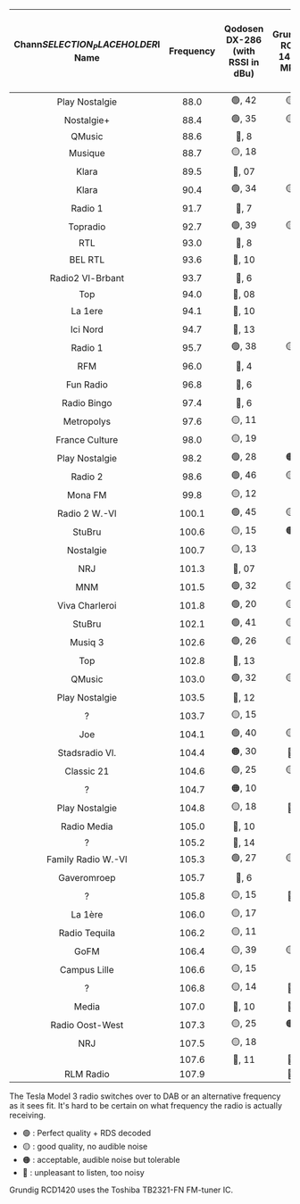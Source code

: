 | Chann$SELECTION_PLACEHOLDER$l Name | Frequency | Qodosen DX-286 (with RSSI in dBu) | Grundig RCD 1420 MP3 | Tesla Model 3 | Yaesu FT-65 with Super-Elastic Signal Stick™ |
|:----------------:|:---------:|:---------------------------------:|:-------------------:|:-------------:|:-----------------------------------------:|
| Play Nostalgie   | 88.0      | 🟢, 42                            | 🟡                 | DAB           | 🟡                                         |
| Nostalgie+       | 88.4      | 🟢, 35                            | 🟡                 | DAB           | 🟡                                         |
| QMusic           | 88.6      | 🔴, 8                             |                     |               |                                           |
| Musique          | 88.7      | 🟡, 18                            |                     | 🟢            |                                           |
| Klara            | 89.5      | 🔴, 07                            |                     | 🟢            |                                           |
| Klara            | 90.4      | 🟢, 34                            | 🟡                  | DAB           | 🟡                                         |
| Radio 1          | 91.7      | 🔴, 7                             |                     | 🟢            |                                           |
| Topradio         | 92.7      | 🟢, 39                            | 🟡                  | 🟢            | 🟡                                         |
| RTL              | 93.0      | 🔴, 8                             |                     | DAB           |                                           |
| BEL RTL          | 93.6      | 🔴, 10                            |                     | 🟡            |                                           |
| Radio2 Vl-Brbant | 93.7      | 🔴, 6                             |                     | 🟡            |                                           |
| Top              | 94.0      | 🔴, 08                            |                     |               |                                           |
| La 1ere          | 94.1      | 🔴, 10                            |                     | 🟢            |                                           |
| Ici Nord         | 94.7      | 🔴, 13                            |                     | 🟢            | 🟠                                         |
| Radio 1          | 95.7      | 🟢, 38                            | 🟡                  | 🟢            | 🟡                                         |
| RFM              | 96.0      | 🔴, 4                             |                     | 🟢            |                                           |
| Fun Radio        | 96.8      | 🔴, 6                             |                     | 🟢            |                                           |
| Radio Bingo      | 97.4      | 🔴, 6                             |                     | 🟡            |                                           |
| Metropolys       | 97.6      | 🟡, 11                            |                     | DAB           |                                           |
| France Culture   | 98.0      | 🟡, 19                            |                     | 🟠            | 🔴                                         |
| Play Nostalgie   | 98.2      | 🟢, 28                            | 🟠                  |               |                                           |
| Radio 2          | 98.6      | 🟢, 46                            | 🟡                  | 🟢            | 🟡                                         |
| Mona FM          | 99.8      | 🟡, 12                            |                     | DAB           |                                           |
| Radio 2 W.-Vl    | 100.1     | 🟢, 45                            | 🟡                  | DAB           | 🟡                                         |
| StuBru           | 100.6     | 🟡, 15                            | 🟠                  | 🟡            |                                           |
| Nostalgie        | 100.7     | 🟡, 13                            |                     | DAB           |                                           |
| NRJ              | 101.3     | 🔴, 07                            |                     | 🟡            |                                           |
| MNM              | 101.5     | 🟢, 32                            | 🟡                  | DAB           | 🟡                                         |
| Viva Charleroi   | 101.8     | 🟢, 20                            | 🟡                  | DAB           | 🟡                                         |
| StuBru           | 102.1     | 🟢, 41                            | 🟡                  | DAB           | 🟡                                         |
| Musiq 3          | 102.6     | 🟢, 26                            | 🟡                  | DAB           | 🔴                                         |
| Top              | 102.8     | 🔴, 13                            |                     | 🟡            |                                           |
| QMusic           | 103.0     | 🟢, 32                            | 🟡                  | DAB           | 🟡                                         |
| Play Nostalgie   | 103.5     | 🔴, 12                            |                     | 🟢            |                                           |
| ?                | 103.7     | 🟡, 15                            |                     | 🔴            |                                           |
| Joe              | 104.1     | 🟢, 40                            | 🟡                  | DAB           | 🟡                                         |
| Stadsradio Vl.   | 104.4     | 🟠, 30                            | 🔴                  | 🟠            | 🟡                                         |
| Classic 21       | 104.6     | 🟢, 25                            | 🟡                  | DAB           | 🟡                                         |
| ?                | 104.7     | 🟠, 10                            |                     | 🟠            |                                           |
| Play Nostalgie   | 104.8     | 🟡, 18                            | 🔴                  | 🟢            |                                           |
| Radio Media      | 105.0     | 🔴, 10                            |                     | 🟢            |                                           |
| ?                | 105.2     | 🔴, 14                            |                     | 🔴            |                                           |
| Family Radio W.-Vl | 105.3   | 🟢, 27                            | 🟡                  | 🟢            | 🟡                                         |
| Gaveromroep      | 105.7     | 🔴, 6                             |                     | 🟡            |                                           |
| ?                | 105.8     | 🟡, 15                            | 🔴                  | 🔴            | 🔴                                         |
| La 1ère          | 106.0     | 🟡, 17                            |                     | DAB           | 🟡                                         |
| Radio Tequila    | 106.2     | 🟡, 11                            |                     | 🟡            |                                           |
| GoFM             | 106.4     | 🟡, 39                            | 🟡                  | 🟢            | 🟡                                         |
| Campus Lille     | 106.6     | 🟡, 15                            |                     | 🟡            |                                           |
| ?                | 106.8     | 🟡, 14                            | 🔴                  | 🟠            |                                           |
| Media            | 107.0     | 🔴, 10                            | 🔴                  | 🟡            |                                           |
| Radio Oost-West  | 107.3     | 🟡, 25                            | 🟠                  | 🔴            | 🟡                                         |
| NRJ              | 107.5     | 🟡, 18                            |                     | 🟠            |                                           |
|                  | 107.6     | 🔴, 11                            | 🔴                  |               |                                           |
| RLM Radio        | 107.9     |                                   | 🔴                  | 🔴            |                                           |

The Tesla Model 3 radio switches over to DAB or an alternative frequency as it sees fit. It's hard to be certain on what frequency the radio is actually receiving.

* 🟢 : Perfect quality + RDS decoded
* 🟡 : good quality, no audible noise
* 🟠 : acceptable, audible noise but tolerable
* 🔴 : unpleasant to listen, too noisy

Grundig RCD1420 uses the Toshiba TB2321-FN FM-tuner IC.